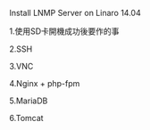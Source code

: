 Install LNMP Server on Linaro 14.04 

1.使用SD卡開機成功後要作的事

2.SSH

3.VNC

4.Nginx + php-fpm

5.MariaDB

6.Tomcat


